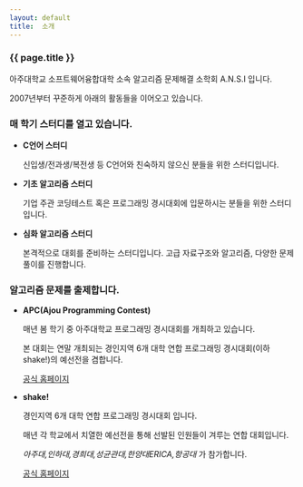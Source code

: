 ```yaml
---
layout: default
title:  소개
---
```


### {{ page.title }}

아주대학교 소프트웨어융합대학 소속 알고리즘 문제해결 소학회 A.N.S.I 입니다.

2007년부터 꾸준하게 아래의 활동들을 이어오고 있습니다.

### 매 학기 스터디를 열고 있습니다.

- **C언어 스터디**
    
    신입생/전과생/복전생 등 C언어와 친숙하지 않으신 분들을 위한 스터디입니다.
- **기초 알고리즘 스터디**

    기업 주관 코딩테스트 혹은 프로그래밍 경시대회에 입문하시는 분들을 위한 스터디입니다.
- **심화 알고리즘 스터디**

    본격적으로 대회를 준비하는 스터디입니다. 고급 자료구조와 알고리즘, 다양한 문제 풀이를 진행합니다.

### 알고리즘 문제를 출제합니다.
- **APC(Ajou Programming Contest)**

    매년 봄 학기 중 아주대학교 프로그래밍 경시대회를 개최하고 있습니다.

    본 대회는 연말 개최되는 경인지역 6개 대학 연합 프로그래밍 경시대회(이하 shake!)의 예선전을 겸합니다.

    [공식 홈페이지](https://shake.codes/apc)

- **shake!**

    경인지역 6개 대학 연합 프로그래밍 경시대회 입니다.

    매년 각 학교에서 치열한 예선전을 통해 선발된 인원들이 겨루는 연합 대회입니다.
    
    *아주대,인하대,경희대,성균관대,한양대ERICA,항공대* 가 참가합니다.

    [공식 홈페이지](https://shake.codes/)
